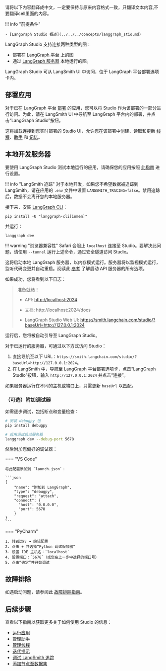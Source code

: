请将以下内容翻译成中文，一定要保持与原来内容格式一致，只翻译文本内容,不要翻译cell里面的内容。

!!! info "前提条件"

    - [LangGraph Studio 概述](../../../concepts/langgraph_stio.md)

LangGraph Studio 支持连接两种类型的图：

- 部署在 [LangGraph 平台](../../../cloud/quick_start.md) 上的图
- 通过 [LangGraph 服务器](../../../tutorials/langgraph-platform/local-server.md) 本地运行的图。

LangGraph Studio 可从 LangSmith UI 中访问，位于 LangGraph 平台部署选项卡内。

## 部署应用

对于已在 LangGraph 平台 [部署](../../quick_start.md) 的应用，您可以将 Studio 作为该部署的一部分进行访问。为此，请在 LangSmith UI 中导航至 LangGraph 平台内的部署，并点击“LangGraph Studio”按钮。

这将加载连接到您实时部署的 Studio UI，允许您在该部署中创建、读取和更新 [线程](../../../concepts/persistence.md#threads)、[助手](../../../concepts/assistants.md) 和 [记忆](../../../concepts//memory.md)。

## 本地开发服务器

要使用 LangGraph Studio 测试本地运行的应用，请确保您的应用按照 [此指南](https://langchain-ai.github.io/langgraph/cloud/deployment/setup/) 进行设置。

!!! info "LangSmith 追踪"
    对于本地开发，如果您不希望数据被追踪到 LangSmith，请在应用的 `.env` 文件中设置 `LANGSMITH_TRACING=false`。禁用追踪后，数据不会离开您的本地服务器。

接下来，安装 [LangGraph CLI](../../../concepts/langgraph_cli.md)：

```
pip install -U "langgraph-cli[inmem]"
```

并运行：

```
langgraph dev
```

!!! warning "浏览器兼容性"
    Safari 会阻止 `localhost` 连接至 Studio。要解决此问题，请使用 `--tunnel` 运行上述命令，通过安全隧道访问 Studio。

这将启动本地 LangGraph 服务器，以内存模式运行。服务器将以监视模式运行，监听代码变更并自动重启。阅读此 [参考](https://langchain-ai.github.io/langgraph/cloud/reference/cli/#dev) 了解启动 API 服务器的所有选项。

如果成功，您将看到以下日志：

> 准备就绪！
>
> - API: [http://localhost:2024](http://localhost:2024/)
>
> - 文档: http://localhost:2024/docs
>
> - LangGraph Studio Web UI: https://smith.langchain.com/studio/?baseUrl=http://127.0.0.1:2024

运行后，您将被自动引导至 LangGraph Studio。

对于已运行的服务器，可通过以下方式访问 Studio：

1. 直接导航至以下 URL：`https://smith.langchain.com/studio/?baseUrl=http://127.0.0.1:2024`。
2. 在 LangSmith 中，导航至 LangGraph 平台部署选项卡，点击“LangGraph Studio”按钮，输入 `http://127.0.0.1:2024` 并点击“连接”。

如果服务器运行在不同的主机或端口上，只需更新 `baseUrl` 以匹配。

### （可选）附加调试器

如需逐步调试，包括断点和变量检查：

```bash
# 安装 debugpy 包
pip install debugpy

# 启用调试启动服务器
langgraph dev --debug-port 5678
```

然后附加您偏好的调试器：

=== "VS Code"

    将此配置添加到 `launch.json`：

    ```json
    {
        "name": "附加到 LangGraph",
        "type": "debugpy",
        "request": "attach",
        "connect": {
          "host": "0.0.0.0",
          "port": 5678
        }
    }
    ```

=== "PyCharm" 

    1. 转到运行 → 编辑配置 
    2. 点击 + 并选择“Python 调试服务器” 
    3. 设置 IDE 主机名：`localhost` 
    4. 设置端口：`5678`（或您在上一步中选择的端口号） 
    5. 点击“确定”并开始调试

## 故障排除

如遇启动问题，请参阅此 [故障排除指南](../../../troubleshooting/studio.md)。

## 后续步骤

查看以下指南以获取更多关于如何使用 Studio 的信息：

- [运行应用](../invoke_studio.md)
- [管理助手](./manage_assistants.md)
- [管理线程](../threads_studio.md)
- [迭代提示](../iterate_graph_studio.md)
- [调试 LangSmith 追踪](../clone_traces_studio.md)
- [添加节点至数据集](../datasets_studio.md)